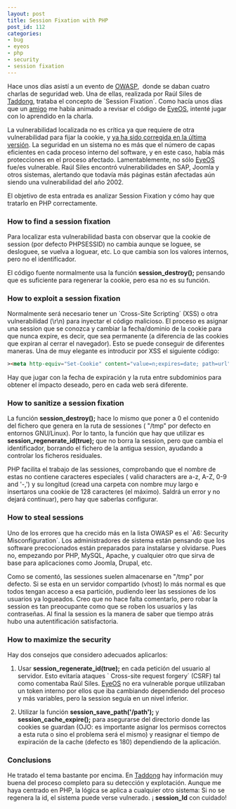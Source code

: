 ```yaml
---
layout: post
title: Session Fixation with PHP
post_id: 112
categories: 
- bug
- eyeos
- php
- security
- session fixation
---
```


Hace unos días asistí a un evento de 
[OWASP](https://www.owasp.org/index.php/Spain),  donde se daban cuatro charlas de seguridad web. Una de ellas, realizada por Raúl Siles de 
[Taddong](http://www.taddong.com/), trataba el concepto de `Session Fixation´. Como hacía unos días que un 
[amigo](http://www.rooibo.com/) me había animado a revisar el código de 
[EyeOS](http://www.eyeos.org/), intenté jugar con lo aprendido en la charla.

La vulnerabilidad localizada no es crítica ya que requiere de otra vulnerabilidad para fijar la 
cookie, y 
[ya ha sido corregida en la última versión](http://sourceforge.net/projects/eyeos/files/eyeos2/eyeos-2.4.1.tar.gz/download). La seguridad en un sistema no es más que el número de capas eficientes en cada proceso interno del software, y en este caso, había más protecciones en el proceso afectado. Lamentablemente, no sólo 
[EyeOS](http://www.eyeos.org/) fue/es vulnerable. Raúl Siles encontró vulnerabilidades en SAP, Joomla y otros sistemas, alertando que todavía más páginas están afectadas aún siendo una vulnerabilidad del año 2002.

El objetivo de esta entrada es analizar Session Fixation y cómo hay que tratarlo en PHP correctamente.

### How to find a session fixation

Para localizar esta vulnerabilidad basta con observar que la 
cookie de 
session (por defecto PHPSESSID) no cambia aunque se loguee, se desloguee, se vuelva a loguear, etc. Lo que cambia son los valores internos, pero no el identificador.

El código fuente normalmente usa la función 
**session_destroy();**
 pensando que es suficiente para regenerar la cookie, pero esa no es su función.

### How to exploit a session fixation

Normalmente será necesario tener un 
`Cross-Site Scripting´ (XSS) o otra vulnerabilidad (\r\n) para inyectar el código malicioso. El proceso es asignar una 
session que se conozca y cambiar la fecha/dominio de la cookie para que nunca expire, es decir, que sea permanente (a diferencia de las 
cookies que expiran al cerrar el navegador). Esto se puede conseguir de diferentes maneras. Una de muy elegante es introducir por XSS el siguiente código:

```html
><meta http-equiv="Set-Cookie" content="value=n;expires=date; path=url">
```

Hay que jugar con la fecha de expiración y la ruta entre subdominios para obtener el impacto deseado, pero en cada web será diferente.

### How to sanitize a session fixation

La función 
**session_destroy();**
 hace lo mismo que poner a 0 el contenido del fichero que genera en la ruta de 
sessiones ( "/tmp" por defecto en entornos GNU/Linux). Por lo tanto, la función que hay que utilizar es 
**session_regenerate_id(true);**
 que no borra la 
session, pero que cambia el identificador, borrando el fichero de la antigua 
session, ayudando a controlar los ficheros residuales.

PHP facilita el trabajo de las 
sessiones, comprobando que el nombre de estas no contiene caracteres especiales (
valid characters are a-z, A-Z, 0-9 and '-,') y su longitud (cread una carpeta con nombre muy largo e insertaros una 
cookie de 128 caracteres (el máximo). Saldrá un error y no dejará continuar), pero hay que saberlas configurar.

### How to steal sessions

Uno de los errores que ha crecido más en la lista OWASP es el `A6: Security Misconfiguration´. Los administradores de sistema están pensando que los 
software precocionados están preparados para instalarse y olvidarse. Pues no, empezando por PHP, MySQL, Apache, y cualquier otro que sirva de base para aplicaciones como Joomla, Drupal, etc.

Como se comentó, las 
sessiones suelen almacenarse en "/tmp" por defecto. Si se esta en un servidor compartido (vhost) lo más normal es que todos tengan acceso a esa partición, pudiendo leer las 
sessiones de los usuarios ya logueados. Creo que no hace falta comentarlo, pero robar la session es tan preocupante como que se roben los usuarios y las contraseñas. Al final la 
session es la manera de saber que tiempo atrás hubo una autentificación satisfactoria.

### How to maximize the security

Hay dos consejos que considero adecuados aplicarlos:

1) Usar 
**session_regenerate_id(true);**
en 
cada petición del usuario al servidor. Esto evitaría ataques `
Cross-site request forgery´ (CSRF) tal como comentaba Raúl Siles. 
[EyeOS](http://www.eyeos.org/) no era vulnerable porque utilizaban un 
token interno por ellos que iba cambiando dependiendo del proceso y más variables, pero la 
session seguía en un nivel inferior.

2) Utilizar la función 
**session_save_path('/path');**
 y 
**session_cache_expire();**
para asegurarse del directorio donde las 
cookies se guardan (OJO: es importante asignar los permisos correctos a esta ruta o sino el problema será el mismo) y reasignar el tiempo de expiración de la cache (defecto es 180) dependiendo de la aplicación.

### Conclusions

He tratado el tema bastante por encima. En 
[Taddong](http://www.taddong.com/) hay información muy buena del proceso completo para su detección y explotación. Aunque me haya centrado en PHP, la lógica se aplica a cualquier otro sistema: Si no se regenera la id, el sistema puede verse vulnerado. ¡
**session_Id**
 con cuidado!